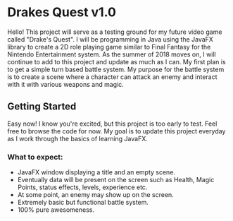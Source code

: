 # Drakes Quest v1.0
Hello! This project will serve as a testing ground for my future video game called "Drake's Quest". I will be programming in Java using the JavaFX
library to create a 2D role playing game similar to Final Fantasy for the Nintendo Entertainment system. As the summer of 2018 moves on, I will
continue to add to this project and update as much as I can. My first plan is to get a simple turn based battle system. My purpose for the battle
system is to create a scene where a character can attack an enemy and interact with it with various weapons and magic.

## Getting Started

Easy now! I know you're excited, but this project is too early to test. Feel free to browse the code for now. My goal
is to update this project everyday as I work through the basics of learning JavaFX.

### What to expect:
* JavaFX window displaying a title and an empty scene.
* Eventually data will be present on the screen such as Health, Magic Points,
status effects, levels, experience etc.
* At some point, an enemy may show up on the screen.
* Extremely basic but functional battle system.
* 100% pure awesomeness.



